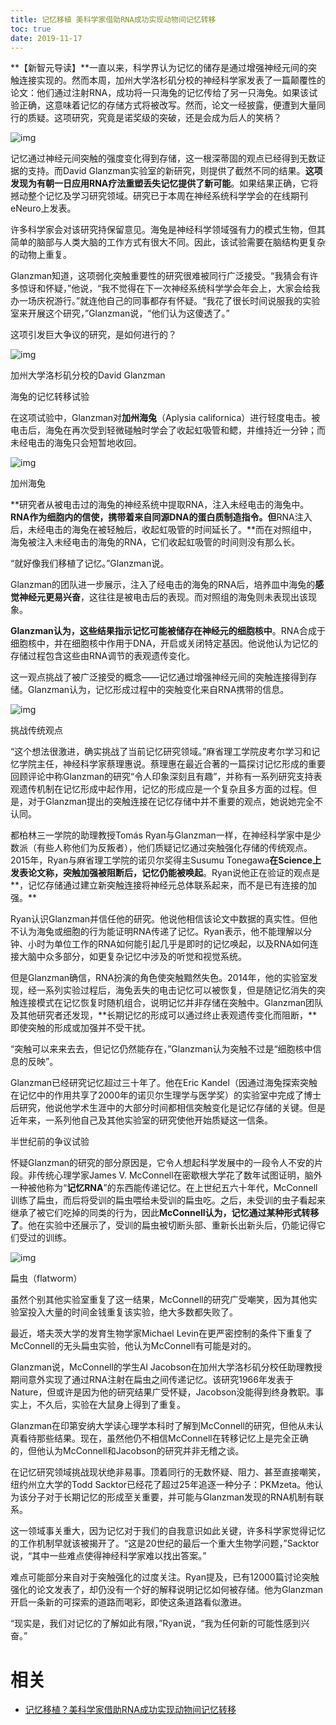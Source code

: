 ```yaml
---
title: 记忆移植 美科学家借助RNA成功实现动物间记忆转移
toc: true
date: 2019-11-17
---
```

**【新智元导读】**一直以来，科学界认为记忆的储存是通过增强神经元间的突触连接实现的。然而本周，加州大学洛杉矶分校的神经科学家发表了一篇颠覆性的论文：他们通过注射RNA，成功将一只海兔的记忆传给了另一只海兔。如果该试验正确，这意味着记忆的存储方式将被改写。然而，论文一经披露，便遭到大量同行的质疑。这项研究，究竟是诺奖级的突破，还是会成为后人的笑柄？



![img](https://mmbiz.qpic.cn/mmbiz_png/UicQ7HgWiaUb2Zl8hzDTU1arclFr63TXIyibgNITktgAZLic6SS9ic3icCHL77ENnIiaq7F1XicqtYFiciceBYa0EnNmrE4w/640?wx_fmt=png&tp=webp&wxfrom=5&wx_lazy=1&wx_co=1)





记忆通过神经元间突触的强度变化得到存储，这一根深蒂固的观点已经得到无数证据的支持。而David Glanzman实验室的新研究，则提供了截然不同的结果。**这项发现为有朝一日应用RNA疗法重塑丢失记忆提供了新可能**。如果结果正确，它将撼动整个记忆及学习研究领域。研究已于本周在神经系统科学学会的在线期刊eNeuro上发表。



许多科学家会对该研究持保留意见。海兔是神经科学领域强有力的模式生物，但其简单的脑部与人类大脑的工作方式有很大不同。因此，该试验需要在脑结构更复杂的动物上重复。



Glanzman知道，这项弱化突触重要性的研究很难被同行广泛接受。“我猜会有许多惊讶和怀疑，”他说，“我不觉得在下一次神经系统科学学会年会上，大家会给我办一场庆祝游行。”就连他自己的同事都存有怀疑。“我花了很长时间说服我的实验室来开展这个研究，”Glanzman说，“他们认为这傻透了。”



这项引发巨大争议的研究，是如何进行的？



![img](https://mmbiz.qpic.cn/mmbiz_jpg/MjY4A5YVEoe3D5CLyQFz81u1NhGV5jJxw2XKczZhA0X8MsqONsIplNib97l3A2dIx6sNLs9yfl9BIwK6buzuT9w/640?wx_fmt=jpeg&tp=webp&wxfrom=5&wx_lazy=1&wx_co=1)

加州大学洛杉矶分校的David Glanzman



海兔的记忆转移试验



在这项试验中，Glanzman对**加州海兔**（Aplysia californica）进行轻度电击。被电击后，海兔在再次受到轻微碰触时学会了收起虹吸管和鳃，并维持近一分钟；而未经电击的海兔只会短暂地收回。



![img](https://mmbiz.qpic.cn/mmbiz_jpg/MjY4A5YVEoe3D5CLyQFz81u1NhGV5jJxaqwoyu5kVB9jgQWGG04Dc6iceBpvXFlj8q4Im8mGrDnZ09d5pMIk0Kw/640?wx_fmt=jpeg&tp=webp&wxfrom=5&wx_lazy=1&wx_co=1)

加州海兔



**研究者从被电击过的海兔的神经系统中提取RNA，注入未经电击的海兔中。**RNA作为细胞内的信使，携带着来自同源DNA的蛋白质制造指令。但**RNA注入后，未经电击的海兔在被轻触后，收起虹吸管的时间延长了。**而在对照组中，海兔被注入未经电击的海兔的RNA，它们收起虹吸管的时间则没有那么长。



“就好像我们移植了记忆。”Glanzman说。



Glanzman的团队进一步展示，注入了经电击的海兔的RNA后，培养皿中海兔的**感觉神经元更易兴奋**，这往往是被电击后的表现。而对照组的海兔则未表现出该现象。



**Glanzman认为，这些结果指示记忆可能被储存在神经元的细胞核中**。RNA合成于细胞核中，并在细胞核中作用于DNA，开启或关闭特定基因。他说他认为记忆的存储过程包含这些由RNA调节的表观遗传变化。



这一观点挑战了被广泛接受的概念——记忆通过增强神经元间的突触连接得到存储。Glanzman认为，记忆形成过程中的突触变化来自RNA携带的信息。





![img](https://mmbiz.qpic.cn/mmbiz_jpg/MjY4A5YVEoe3D5CLyQFz81u1NhGV5jJx8lmF0ic88lkw4fCVNkjBMzaicSrN62DqbibbOxK5Xe8cnQ5UWZiaot1YibA/640?wx_fmt=jpeg&tp=webp&wxfrom=5&wx_lazy=1&wx_co=1)





挑战传统观点



“这个想法很激进，确实挑战了当前记忆研究领域。”麻省理工学院皮考尔学习和记忆学院主任，神经科学家蔡理惠说。蔡理惠在最近合著的一篇探讨记忆形成的重要回顾评论中称Glanzman的研究“令人印象深刻且有趣”，并称有一系列研究支持表观遗传机制在记忆形成中起作用，记忆的形成应是一个复杂且多方面的过程。但是，对于Glanzman提出的突触连接在记忆存储中并不重要的观点，她说她完全不认同。



都柏林三一学院的助理教授Tomás Ryan与Glanzman一样，在神经科学家中是少数派（有些人称他们为反叛者），他们质疑记忆通过突触强化存储的传统观点。2015年，Ryan与麻省理工学院的诺贝尔奖得主Susumu Tonegawa**在Science上发表论文称，突触加强被阻断后，记忆仍能被唤起**。Ryan说他正在验证的观点是**，记忆存储通过建立新突触连接将神经元总体联系起来，而不是已有连接的加强。**



Ryan认识Glanzman并信任他的研究。他说他相信该论文中数据的真实性。但他不认为海兔或细胞的行为能证明RNA传递了记忆。Ryan表示，他不能理解以分钟、小时为单位工作的RNA如何能引起几乎是即时的记忆唤起，以及RNA如何连接大脑中众多部分，如更复杂记忆中涉及的听觉和视觉系统。



但是Glanzman确信，RNA扮演的角色使突触黯然失色。2014年，他的实验室发现，经一系列实验过程后，海兔丢失的电击记忆可以被恢复，但是随记忆消失的突触连接模式在记忆恢复时随机组合，说明记忆并非存储在突触中。Glanzman团队及其他研究者还发现，**长期记忆的形成可以通过终止表观遗传变化而阻断，**即使突触的形成或加强并不受干扰。



“突触可以来来去去，但记忆仍然能存在，”Glanzman认为突触不过是“细胞核中信息的反映”。



Glanzman已经研究记忆超过三十年了。他在Eric Kandel（因通过海兔探索突触在记忆中的作用共享了2000年的诺贝尔生理学与医学奖）的实验室中完成了博士后研究，他说他学术生涯中的大部分时间都相信突触变化是记忆存储的关键。但是近年来，一系列他自己及其他实验室的研究使他开始质疑这一信条。



半世纪前的争议试验



怀疑Glanzman的研究的部分原因是，它令人想起科学发展中的一段令人不安的片段。非传统心理学家James V. McConnell在密歇根大学花了数年试图证明，脑外一种被他称为“**记忆RNA**”的东西能传递记忆。在上世纪五六十年代，McConnell训练了扁虫，而后将受训的扁虫喂给未受训的扁虫吃。之后，未受训的虫子看起来继承了被它们吃掉的同类的行为，因此**McConnell认为，记忆通过某种形式转移了**。他在实验中还展示了，受训的扁虫被切断头部、重新长出新头后，仍能记得它们受过的训练。



![img](https://mmbiz.qpic.cn/mmbiz_jpg/UicQ7HgWiaUb0XwQlLrJUk2J6AbHE3zlcwWXS4rQKyYrricl3ibiaa9S1fBkzXF9OuibYhd9X94uCibwWOY7wTaTpBYfQ/640?wx_fmt=jpeg&tp=webp&wxfrom=5&wx_lazy=1&wx_co=1)

扁虫（flatworm）



虽然个别其他实验室重复了这一结果，McConnell的研究广受嘲笑，因为其他实验室投入大量的时间金钱重复该实验，绝大多数都失败了。



最近，塔夫茨大学的发育生物学家Michael Levin在更严密控制的条件下重复了McConnell的无头扁虫实验，他认为McConnell有可能是对的。



Glanzman说，McConnell的学生Al Jacobson在加州大学洛杉矶分校任助理教授期间意外实现了通过RNA注射在扁虫之间传递记忆。该研究1966年发表于Nature，但或许是因为他的研究结果广受怀疑，Jacobson没能得到终身教职。事实上，不久后，实验在大鼠身上得到了重复。



Glanzman在印第安纳大学读心理学本科时了解到McConnell的研究，但他从未认真看待那些结果。现在，虽然他仍不相信McConnell在转移记忆上是完全正确的，但他认为McConnell和Jacobson的研究并非无稽之谈。



在记忆研究领域挑战现状绝非易事。顶着同行的无数怀疑、阻力、甚至直接嘲笑，纽约州立大学的Todd Sacktor已经花了超过25年追逐一种分子：PKMzeta。他认为该分子对于长期记忆的形成至关重要，并可能与Glanzman发现的RNA机制有联系。



这一领域事关重大，因为记忆对于我们的自我意识如此关键，许多科学家觉得记忆的工作机制早就该被揭开了。“这是20世纪的最后一个重大生物学问题，”Sacktor说，“其中一些难点使得神经科学家难以找出答案。”



难点可能部分来自对于突触强化的过度关注。Ryan提及，已有12000篇讨论突触强化的论文发表了，却仍没有一个好的解释说明记忆如何被存储。他为Glanzman开启一条新的可探索的道路而喝彩，即使这条道路看似激进。



“现实是，我们对记忆的了解如此有限，”Ryan说，“我为任何新的可能性感到兴奋。”


# 相关

- [记忆移植？美科学家借助RNA成功实现动物间记忆转移](https://mp.weixin.qq.com/s?__biz=MzI3MTA0MTk1MA==&mid=2652018813&idx=4&sn=c901dcfd3e6b515dd2df53942f379a46&chksm=f121ec8cc656659a1d57301ac73e639fab3a705afdd5bb4e7331d8621a11ad08131dfa955d4d&mpshare=1&scene=1&srcid=0517iSvxXwubBa1SALzOMeqd#rd)
